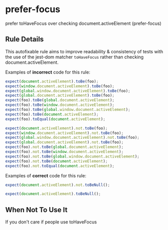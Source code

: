 # prefer-focus

prefer toHaveFocus over checking document.activeElement (prefer-focus)

## Rule Details

This autofixable rule aims to improve readability & consistency of tests with the use of the jest-dom matcher `toHaveFocus` rather than checking document.activeElement.

Examples of **incorrect** code for this rule:

```js
expect(document.activeElement).toBe(foo);
expect(window.document.activeElement).toBe(foo);
expect(global.window.document.activeElement).toBe(foo);
expect(global.document.activeElement).toBe(foo);
expect(foo).toBe(global.document.activeElement);
expect(foo).toBe(window.document.activeElement);
expect(foo).toBe(global.window.document.activeElement);
expect(foo).toBe(document.activeElement);
expect(foo).toEqual(document.activeElement);

expect(document.activeElement).not.toBe(foo);
expect(window.document.activeElement).not.toBe(foo);
expect(global.window.document.activeElement).not.toBe(foo);
expect(global.document.activeElement).not.toBe(foo);
expect(foo).not.toBe(global.document.activeElement);
expect(foo).not.toBe(window.document.activeElement);
expect(foo).not.toBe(global.window.document.activeElement);
expect(foo).not.toBe(document.activeElement);
expect(foo).not.toEqual(document.activeElement);
```

Examples of **correct** code for this rule:

```js
expect(document.activeElement).not.toBeNull();

expect(document.activeElement).toBeNull();
```

## When Not To Use It

If you don't care if people use toHaveFocus
